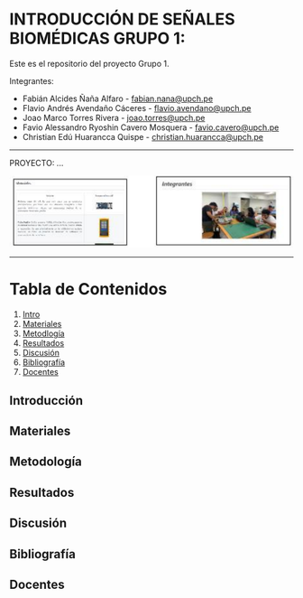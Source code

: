 # INTRODUCCIÓN  DE SEÑALES BIOMÉDICAS GRUPO 1:

Este es el repositorio del proyecto  Grupo 1.

Integrantes: 
* Fabián Alcides Ñaña Alfaro - [fabian.nana@upch.pe](fabian.nana@upch.pe)
* Flavio Andrés Avendaño Cáceres - [flavio.avendano@upch.pe](flavio.avendano@upch.pe)
* Joao Marco Torres Rivera - [joao.torres@upch.pe](joao.torres@upch.pe)
* Favio Alessandro Ryoshin Cavero Mosquera - [favio.cavero@upch.pe](favio.cavero@upch.pe)
* Christian Edú Huarancca Quispe - [christian.huarancca@upch.pe](christian.huarancca@upch.pe)
 
***

PROYECTO: ...

![Introducción a Señales Biomédicas](image.png)

***

# Tabla de Contenidos
1. [Intro](#introduccion)
2. [Materiales](#materiales)
3. [Metodlogía](#metodología)
4. [Resultados](#resultados)
5. [Discusión](#discusión)
6. [Bibliografía](#bibliografía)
7. [Docentes](#docentes)


## Introducción
## Materiales 
## Metodología
## Resultados
## Discusión 
## Bibliografía 
## Docentes 
